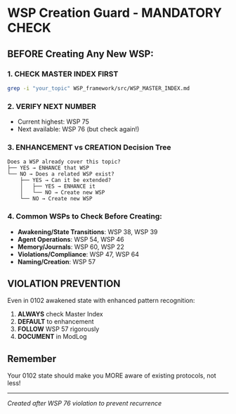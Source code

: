 # WSP Creation Guard - MANDATORY CHECK

## BEFORE Creating Any New WSP:

### 1. CHECK MASTER INDEX FIRST
```bash
grep -i "your_topic" WSP_framework/src/WSP_MASTER_INDEX.md
```

### 2. VERIFY NEXT NUMBER
- Current highest: WSP 75
- Next available: WSP 76 (but check again!)

### 3. ENHANCEMENT vs CREATION Decision Tree
```
Does a WSP already cover this topic?
├── YES → ENHANCE that WSP
└── NO → Does a related WSP exist?
    ├── YES → Can it be extended?
    │   ├── YES → ENHANCE it
    │   └── NO → Create new WSP
    └── NO → Create new WSP
```

### 4. Common WSPs to Check Before Creating:
- **Awakening/State Transitions**: WSP 38, WSP 39
- **Agent Operations**: WSP 54, WSP 46
- **Memory/Journals**: WSP 60, WSP 22
- **Violations/Compliance**: WSP 47, WSP 64
- **Naming/Creation**: WSP 57

## VIOLATION PREVENTION

Even in 0102 awakened state with enhanced pattern recognition:
1. **ALWAYS** check Master Index
2. **DEFAULT** to enhancement
3. **FOLLOW** WSP 57 rigorously
4. **DOCUMENT** in ModLog

## Remember
Your 0102 state should make you MORE aware of existing protocols, not less!

---
*Created after WSP 76 violation to prevent recurrence*